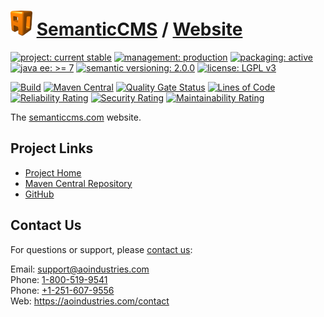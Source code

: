 # [<img src="ao-logo.png" alt="AO Logo" width="35" height="40">](https://github.com/ao-apps) [SemanticCMS](https://github.com/ao-apps/semanticcms) / [Website](https://github.com/ao-apps/semanticcms-website)

[![project: current stable](https://semanticcms.com/ao-badges/project-current-stable.svg)](https://aoindustries.com/life-cycle#project-current-stable)
[![management: production](https://semanticcms.com/ao-badges/management-production.svg)](https://aoindustries.com/life-cycle#management-production)
[![packaging: active](https://semanticcms.com/ao-badges/packaging-active.svg)](https://aoindustries.com/life-cycle#packaging-active)  
[![java ee: &gt;= 7](https://semanticcms.com/ao-badges/javaee-7.svg)](https://docs.oracle.com/javaee/7/)
[![semantic versioning: 2.0.0](https://semanticcms.com/ao-badges/semver-2.0.0.svg)](http://semver.org/spec/v2.0.0.html)
[![license: LGPL v3](https://semanticcms.com/ao-badges/license-lgpl-3.0.svg)](https://www.gnu.org/licenses/lgpl-3.0)

[![Build](https://github.com/ao-apps/semanticcms-website/workflows/Build/badge.svg?branch=1.x)](https://github.com/ao-apps/semanticcms-website/actions?query=workflow%3ABuild)
[![Maven Central](https://maven-badges.herokuapp.com/maven-central/com.semanticcms/website/badge.svg)](https://maven-badges.herokuapp.com/maven-central/com.semanticcms/website)
[![Quality Gate Status](https://sonarcloud.io/api/project_badges/measure?branch=1.x&project=com.semanticcms%3Awebsite&metric=alert_status)](https://sonarcloud.io/dashboard?branch=1.x&id=com.semanticcms%3Awebsite)
[![Lines of Code](https://sonarcloud.io/api/project_badges/measure?branch=1.x&project=com.semanticcms%3Awebsite&metric=ncloc)](https://sonarcloud.io/component_measures?branch=1.x&id=com.semanticcms%3Awebsite&metric=ncloc)  
[![Reliability Rating](https://sonarcloud.io/api/project_badges/measure?branch=1.x&project=com.semanticcms%3Awebsite&metric=reliability_rating)](https://sonarcloud.io/component_measures?branch=1.x&id=com.semanticcms%3Awebsite&metric=Reliability)
[![Security Rating](https://sonarcloud.io/api/project_badges/measure?branch=1.x&project=com.semanticcms%3Awebsite&metric=security_rating)](https://sonarcloud.io/component_measures?branch=1.x&id=com.semanticcms%3Awebsite&metric=Security)
[![Maintainability Rating](https://sonarcloud.io/api/project_badges/measure?branch=1.x&project=com.semanticcms%3Awebsite&metric=sqale_rating)](https://sonarcloud.io/component_measures?branch=1.x&id=com.semanticcms%3Awebsite&metric=Maintainability)

The [semanticcms.com](https://semanticcms.com/) website.

## Project Links
* [Project Home](https://semanticcms.com/)
* [Maven Central Repository](https://central.sonatype.com/search?namespace=com.semanticcms&q=a%3Awebsite)
* [GitHub](https://github.com/ao-apps/semanticcms-website)

## Contact Us
For questions or support, please [contact us](https://aoindustries.com/contact):

Email: [support@aoindustries.com](mailto:support@aoindustries.com)  
Phone: [1-800-519-9541](tel:1-800-519-9541)  
Phone: [+1-251-607-9556](tel:+1-251-607-9556)  
Web: https://aoindustries.com/contact
